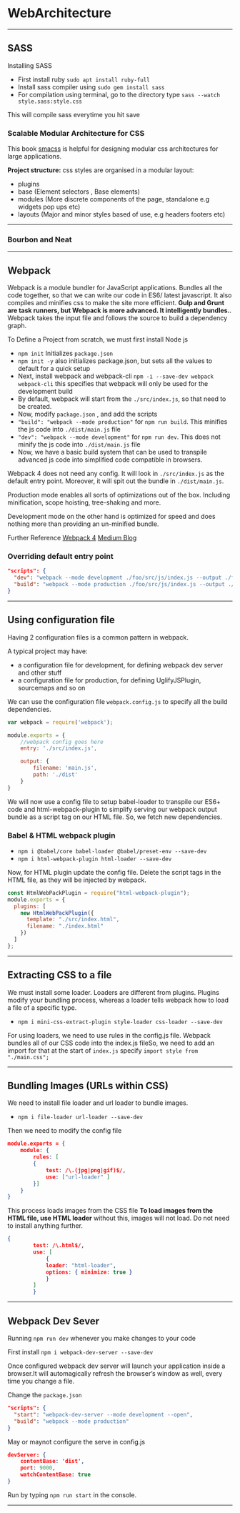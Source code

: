 # WebArchitecture

---

## SASS

Installing SASS

- First install ruby `sudo apt install ruby-full`
- Install sass compiler using `sudo gem install sass`
- For compilation using terminal, go to the directory type `sass --watch style.sass:style.css`

This will compile sass everytime you hit save

### Scalable Modular Architecture for CSS

This book [smacss](https://smacss.com/) is helpful for designing modular css architectures for large applications.

**Project structure:**
css styles are organised in a modular layout:

- plugins
- base (Element selectors , Base elements)
- modules (More discrete components of the page, standalone e.g widgets pop ups etc)
- layouts (Major and minor styles based of use, e.g headers footers etc)

---

### Bourbon and Neat

---

## Webpack

Webpack is a module bundler for JavaScript applications. Bundles all the code together, so that we can write our code in ES6/ latest javascript. It also compiles and minifies css to make the site more efficient. **Gulp and Grunt are task runners, but Webpack is more advanced. It intelligently bundles.**. Webpack takes the input file and follows the source to build a dependency graph.

To Define a Project from scratch, we must first install Node js

- `npm init` Initializes `package.json`
- `npm init -y` also initializes package.json, but sets all the values to default for a quick setup
- Next, install webpack and webpack-cli `npm -i --save-dev webpack webpack-cli` this specifies that webpack will only be used for the development build
- By default, webpack will start from the `./src/index.js`, so that need to be created.
- Now, modify `package.json` , and add the scripts
- `"build": "webpack --mode production"` for `npm run build`. This minifies the js code into `./dist/main.js` file
- `"dev": "webpack --mode development"` for `npm run dev`. This does not minify the js code into `./dist/main.js` file
- Now, we have a basic build system that can be used to transpile advanced js code into simplified code compatible in browsers.

Webpack 4 does not need any config. It will look in `./src/index.js` as the default entry point. Moreover, it will spit out the bundle in `./dist/main.js`.

Production mode enables all sorts of optimizations out of the box. Including minification, scope hoisting, tree-shaking and more.

Development mode on the other hand is optimized for speed and does nothing more than providing an un-minified bundle.

Further Reference  [Webpack 4](https://www.valentinog.com/blog/webpack-tutorial/)
[Medium Blog](https://medium.com/beginners-guide-to-mobile-web-development/introduction-to-webpack-4-e528a6b3fc16)

### Overriding default entry point

```json
"scripts": {
  "dev": "webpack --mode development ./foo/src/js/index.js --output ./foo/main.js",
  "build": "webpack --mode production ./foo/src/js/index.js --output ./foo/main.js"
}
```

---

## Using configuration file

Having 2 configuration files is a common pattern in webpack.

A typical project may have:

- a configuration file for development, for defining webpack dev server and other stuff
- a configuration file for production, for defining UglifyJSPlugin, sourcemaps and so on

We can use the configuration file `webpack.config.js` to specify all the build dependencies.

```js
var webpack = require('webpack');

module.exports = {
    //webpack config goes here
    entry: './src/index.js',

    output: {
        filename: 'main.js',
        path: './dist'
    }
}
```

We will now use a config file to setup babel-loader to transpile our ES6+ code and html-webpack-plugin to simplify serving our webpack output bundle as a script tag on our HTML file. So, we fetch new dependencies.

### Babel & HTML webpack plugin

- `npm i @babel/core babel-loader @babel/preset-env --save-dev`
- `npm i html-webpack-plugin html-loader --save-dev`
  
Now, for HTML plugin update the config file. Delete the script tags in the HTML file, as they will be injected by webpack.

```js
const HtmlWebPackPlugin = require("html-webpack-plugin");
module.exports = {
  plugins: [
    new HtmlWebPackPlugin({
      template: "./src/index.html",
      filename: "./index.html"
    })
  ]
};

```

---

## Extracting CSS to a file

We must install some loader. Loaders are different from plugins. Plugins modify your bundling process, whereas a loader tells webpack how to load a file of a specific type.

- `npm i mini-css-extract-plugin style-loader css-loader --save-dev`

For using loaders, we need to use rules in the config.js file. Webpack bundles all of our CSS code into the index.js fileSo, we need to add an import for that at the start of `index.js` specify `import style from "./main.css";`

---

## Bundling Images (URLs within CSS)

We need to install file loader and url loader to bundle images.

- `npm i file-loader url-loader --save-dev`

Then we need to modify the config file

```json
module.exports = {
    module: {
        rules: [
        {
            test: /\.(jpg|png|gif)$/,
            use: ["url-loader" ]
        }]
    }
}
```

This process loads images from the CSS file
**To load images from the HTML file, use HTML loader** without this, images will not load. Do not need to install anything further.

```json
{
        test: /\.html$/,
        use: [
            {
            loader: "html-loader",
            options: { minimize: true }
            }
        ]
        }
```

---

## Webpack Dev Sever

Running `npm run dev` whenever you make changes to your code

First install `npm i webpack-dev-server --save-dev`

Once configured webpack dev server will launch your application inside a browser.It will automagically refresh the browser’s window as well, every time you change a file.

Change the `package.json`

```json
"scripts": {
  "start": "webpack-dev-server --mode development --open",
  "build": "webpack --mode production"
}
```

May or maynot configure the serve in config.js

```json
devServer: {
    contentBase: 'dist',
    port: 9000,
    watchContentBase: true
}
```

Run by typing `npm run start` in the console.

---
